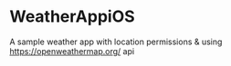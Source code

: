 # WeatherAppiOS
A sample weather app with location permissions & using <https://openweathermap.org/> api
